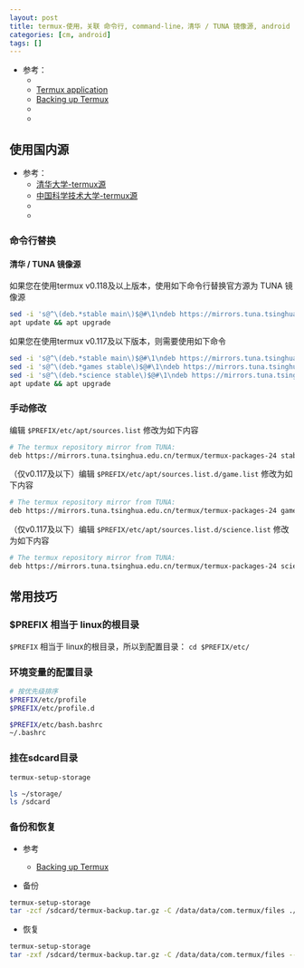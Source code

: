 ```yaml
---
layout: post
title: termux-使用，关联 命令行, command-line，清华 / TUNA 镜像源, android shell, tar
categories: [cm, android]
tags: []
---
```


* 参考： 
    * []()
    * [Termux application](https://github.com/termux/termux-app)
    * [Backing up Termux](https://wiki.termux.com/wiki/Backing_up_Termux)
    * []()
    * []()

## 使用国内源

* 参考： 
    * [清华大学-termux源](https://mirrors.tuna.tsinghua.edu.cn/help/termux/)
    * [中国科学技术大学-termux源](https://mirrors.ustc.edu.cn/help/termux.html)
    * []()
    * []()

### 命令行替换


#### 清华 / TUNA 镜像源

如果您在使用termux v0.118及以上版本，使用如下命令行替换官方源为 TUNA 镜像源

~~~sh
sed -i 's@^\(deb.*stable main\)$@#\1\ndeb https://mirrors.tuna.tsinghua.edu.cn/termux/termux-packages-24 stable main@' $PREFIX/etc/apt/sources.list
apt update && apt upgrade
~~~

如果您在使用termux v0.117及以下版本，则需要使用如下命令

~~~sh
sed -i 's@^\(deb.*stable main\)$@#\1\ndeb https://mirrors.tuna.tsinghua.edu.cn/termux/termux-packages-24 stable main@' $PREFIX/etc/apt/sources.list
sed -i 's@^\(deb.*games stable\)$@#\1\ndeb https://mirrors.tuna.tsinghua.edu.cn/termux/game-packages-24 games stable@' $PREFIX/etc/apt/sources.list.d/game.list
sed -i 's@^\(deb.*science stable\)$@#\1\ndeb https://mirrors.tuna.tsinghua.edu.cn/termux/science-packages-24 science stable@' $PREFIX/etc/apt/sources.list.d/science.list
apt update && apt upgrade
~~~



### 手动修改

编辑 `$PREFIX/etc/apt/sources.list` 修改为如下内容

~~~sh
# The termux repository mirror from TUNA:
deb https://mirrors.tuna.tsinghua.edu.cn/termux/termux-packages-24 stable main
~~~

（仅v0.117及以下）编辑 `$PREFIX/etc/apt/sources.list.d/game.list` 修改为如下内容

~~~sh
# The termux repository mirror from TUNA:
deb https://mirrors.tuna.tsinghua.edu.cn/termux/termux-packages-24 games main
~~~

（仅v0.117及以下）编辑 `$PREFIX/etc/apt/sources.list.d/science.list` 修改为如下内容

~~~sh
# The termux repository mirror from TUNA:
deb https://mirrors.tuna.tsinghua.edu.cn/termux/termux-packages-24 science main
~~~


## 常用技巧


### $PREFIX 相当于 linux的根目录

`$PREFIX` 相当于 linux的根目录，所以到配置目录： `cd $PREFIX/etc/`


### 环境变量的配置目录

~~~sh
# 按优先级排序
$PREFIX/etc/profile
$PREFIX/etc/profile.d

$PREFIX/etc/bash.bashrc
~/.bashrc
~~~

### 挂在sdcard目录

~~~sh
termux-setup-storage

ls ~/storage/
ls /sdcard
~~~

### 备份和恢复

* 参考
    * [Backing up Termux](https://wiki.termux.com/wiki/Backing_up_Termux)

* 备份

~~~sh
termux-setup-storage
tar -zcf /sdcard/termux-backup.tar.gz -C /data/data/com.termux/files ./home ./usr
~~~

* 恢复

~~~sh
termux-setup-storage
tar -zxf /sdcard/termux-backup.tar.gz -C /data/data/com.termux/files --recursive-unlink --preserve-permissions
~~~






